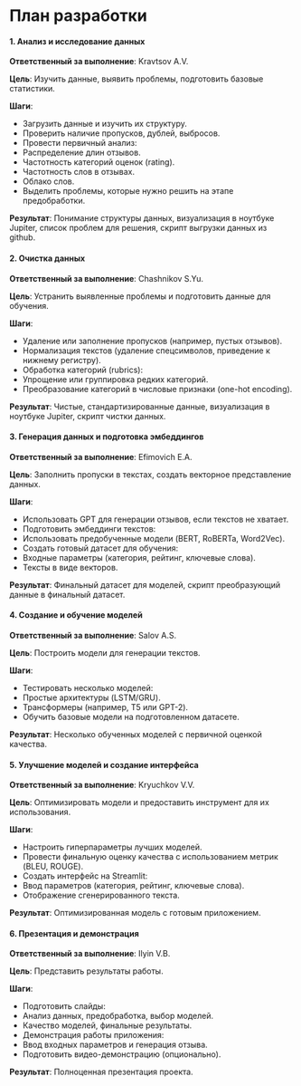 # План разработки

#### 1. Анализ и исследование данных
 **Ответственный за выполнение**: Kravtsov A.V.

 **Цель**: Изучить данные, выявить проблемы, подготовить базовые статистики.
 
**Шаги**:
 - Загрузить данные и изучить их структуру.
 - Проверить наличие пропусков, дублей, выбросов.
 - Провести первичный анализ:
 - Распределение длин отзывов.
 - Частотность категорий оценок (rating).
 - Частотность слов в отзывах.
 - Облако слов.
 - Выделить проблемы, которые нужно решить на этапе предобработки.
 
**Результат**: Понимание структуры данных, визуализация в ноутбуке Jupiter, список проблем для решения, скрипт выгрузки данных из github.
 
#### 2. Очистка данных
 **Ответственный за выполнение**: Chashnikov S.Yu.

 **Цель**: Устранить выявленные проблемы и подготовить данные для обучения.

 **Шаги**:
 - Удаление или заполнение пропусков (например, пустых отзывов).
 - Нормализация текстов (удаление спецсимволов, приведение к нижнему регистру).
 - Обработка категорий (rubrics):
 - Упрощение или группировка редких категорий.
 - Преобразование категорий в числовые признаки (one-hot encoding).

 **Результат**: Чистые, стандартизированные данные, визуализация в ноутбуке Jupiter, скрипт чистки данных.
 
#### 3. Генерация данных и подготовка эмбеддингов
 **Ответственный за выполнение**: Efimovich E.A.

 **Цель**: Заполнить пропуски в текстах, создать векторное представление данных.

 **Шаги**:
 - Использовать GPT для генерации отзывов, если текстов не хватает.
 - Подготовить эмбеддинги текстов:
 - Использовать предобученные модели (BERT, RoBERTa, Word2Vec).
 - Создать готовый датасет для обучения:
 - Входные параметры (категория, рейтинг, ключевые слова).
 - Тексты в виде векторов.

 **Результат**: Финальный датасет для моделей, скрипт преобразующий данные в финальный датасет.
 
#### 4. Создание и обучение моделей
 **Ответственный за выполнение**: Salov A.S.

 **Цель**: Построить модели для генерации текстов.

 **Шаги**:
 - Тестировать несколько моделей:
 - Простые архитектуры (LSTM/GRU).
 - Трансформеры (например, T5 или GPT-2).
 - Обучить базовые модели на подготовленном датасете.

 **Результат**: Несколько обученных моделей с первичной оценкой качества.
 
#### 5. Улучшение моделей и создание интерфейса
 **Ответственный за выполнение**: Kryuchkov V.V.

 **Цель**: Оптимизировать модели и предоставить инструмент для их использования.

 **Шаги**:
 - Настроить гиперпараметры лучших моделей.
 - Провести финальную оценку качества с использованием метрик (BLEU, ROUGE).
 - Создать интерфейс на Streamlit:
 - Ввод параметров (категория, рейтинг, ключевые слова).
 - Отображение сгенерированного текста.

 **Результат**: Оптимизированная модель с готовым приложением.
 
#### 6. Презентация и демонстрация
 **Ответственный за выполнение**: Ilyin V.B.

 **Цель**: Представить результаты работы.

 **Шаги**:
 - Подготовить слайды:
 - Анализ данных, предобработка, выбор моделей.
 - Качество моделей, финальные результаты.
 - Демонстрация работы приложения:
 - Ввод входных параметров и генерация отзыва.
 - Подготовить видео-демонстрацию (опционально).

 **Результат**: Полноценная презентация проекта.
